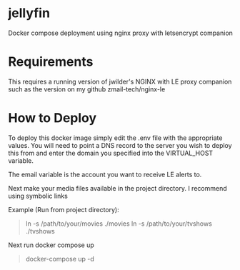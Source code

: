 # jellyfin
Docker compose deployment using nginx proxy with letsencrypt companion

# Requirements
This requires a running version of jwilder's NGINX with LE proxy companion such
as the version on my github zmail-tech/nginx-le

# How to Deploy
To deploy this docker image simply edit the .env file with the appropriate values.
You will need to point a DNS record to the server you wish to deploy this from
and enter the domain you specified into the VIRTUAL_HOST variable.

The email variable is the account you want to receive LE alerts to.

Next make your media files available in the project directory. I recommend using
symbolic links

Example (Run from project directory):
> ln -s /path/to/your/movies ./movies
> ln -s /path/to/your/tvshows ./tvshows

Next run docker compose up
> docker-compose up -d
